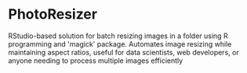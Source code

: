 # PhotoResizer
RStudio-based solution for batch resizing images in a folder using R programming and 'magick' package. Automates image resizing while maintaining aspect ratios, useful for data scientists, web developers, or anyone needing to process multiple images efficiently
